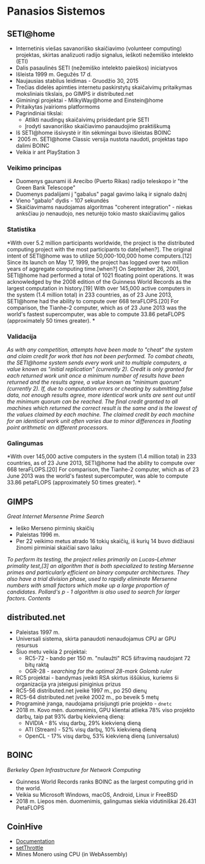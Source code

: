 # Panasios Sistemos

## SETI@home

- Internetinis viešas savanoriško skaičiavimo (volunteer computing) projektas,
  skirtas analizuoti radijo signalus, ieškoti nežemiško intelekto (ETI)
- Dalis pasaulinės SETI (nežemiško intelekto paieškos) iniciatyvos
- Išleista 1999 m. Gegužės 17 d.
- Naujausias stabilus leidimas - Gruodžio 30, 2015
- Trečias didelės apimties internetu paskirstytų skaičaivimų pritaikymas moksliniais
  tikslais, po GIMPS ir distributed.net
- Giminingi projektai - MilkyWay@home and Einstein@home
- Pritaikytas įvairioms platformoms
- Pagrindiniai tikslai:
  - Atlikti naudingų skaičaivimų prisidedant prie SETI
  - Įrodyti savanoriško skaičiavimo panaudojimo praktiškumą
- Iš SETI@home išsivystė ir itin sėkmingai buvo išleistas BOINC
-  2005 m. SETI@home Classic versija nustota naudoti, projektas tapo dalimi BOINC
- Veikia ir ant PlayStation 3

### Veikimo principas

- Duomenys gaunami iš Arecibo (Puerto Rikas) radijo teleskopo ir "the Green Bank Telescope"
- Duomenys padalijami į "gabalus" pagal gavimo laiką ir signalo dažnį
- Vieno "gabalo" dydis - 107 sekundės
- Skaičiavimams naudojamas algoritmas "coherent integration" - niekas anksčiau jo
  nenaudojo, nes neturėjo tokio masto skaičiavimų galios

### Statistika

*With over 5.2 million participants worldwide, the project is the distributed computing project with the most participants to date[when?]. The original intent of SETI@home was to utilize 50,000-100,000 home computers.[12] Since its launch on May 17, 1999, the project has logged over two million years of aggregate computing time.[when?] On September 26, 2001, SETI@home had performed a total of 1021 floating point operations. It was acknowledged by the 2008 edition of the Guinness World Records as the largest computation in history.[19] With over 145,000 active computers in the system (1.4 million total) in 233 countries, as of 23 June 2013, SETI@home had the ability to compute over 668 teraFLOPS.[20] For comparison, the Tianhe-2 computer, which as of 23 June 2013 was the world's fastest supercomputer, was able to compute 33.86 petaFLOPS (approximately 50 times greater). *

### Validacija

*As with any competition, attempts have been made to "cheat" the system and claim credit for work that has not been performed. To combat cheats, the SETI@home system sends every work unit to multiple computers, a value known as "initial replication" (currently 2). Credit is only granted for each returned work unit once a minimum number of results have been returned and the results agree, a value known as "minimum quorum" (currently 2). If, due to computation errors or cheating by submitting false data, not enough results agree, more identical work units are sent out until the minimum quorum can be reached. The final credit granted to all machines which returned the correct result is the same and is the lowest of the values claimed by each machine. The claimed credit by each machine for an identical work unit often varies due to minor differences in floating point arithmetic on different processors.*

### Galingumas

*With over 145,000 active computers in the system (1.4 million total) in 233 countries, as of 23 June 2013, SETI@home had the ability to compute over 668 teraFLOPS.[20] For comparison, the Tianhe-2 computer, which as of 23 June 2013 was the world's fastest supercomputer, was able to compute 33.86 petaFLOPS (approximately 50 times greater). *

## GIMPS

*Great Internet Mersenne Prime Search*

- Ieško Merseno pirminių skaičių
- Paleistas 1996 m.
- Per 22 veikimo metus atrado 16 tokių skaičių, iš kurių 14 buvo didžiausi žinomi
  pirminiai skaičiai savo laiku

*To perform its testing, the project relies primarily on Lucas–Lehmer primality test,[3] an algorithm that is both specialized to testing Mersenne primes and particularly efficient on binary computer architectures. They also have a trial division phase, used to rapidly eliminate Mersenne numbers with small factors which make up a large proportion of candidates. Pollard's p - 1 algorithm is also used to search for larger factors.
Contents*

## distributed.net

- Paleistas 1997 m.
- Universali sistema, skirta panaudoti nenaudojamus CPU ar GPU resursus
- Šiuo metu veikia 2 projektai:
  - RC5-72 - bando per 150 m. "nulaužti" RC5 šifravimą naudojant 72 bitų raktą
  - OGR-28 - *searching for the optimal 28-mark Golomb ruler*
- RC5 projektai - bandymas įveikti RSA skirtus iššūkius, kuriems ši organizacija
  yra įsteigusi piniginius prizus
- RC5-56 distributed.net įveikė 1997 m., po 250 dienų
- RC5-64 distributed.net įveikė 2002 m., po beveik 5 metų
- Programinė įranga, naudojama prisijungti prie projekto - `dnetc`
- 2018 m. Kovo mėn. duomenimis, GPU klientai atlieka 78% viso projekto darbų,
  taip pat 93% darbų kiekvieną dieną:
  - NVIDIA - 8% visų darbų, 29% kiekvieną dieną
  - ATI (Stream) - 52% visų darbų, 10% kiekvieną dieną
  - OpenCL - 17% visų darbų, 53% kiekvieną dieną (universalus)

## BOINC

*Berkeley Open Infrastructure for Network Computing*

- Guinness World Records ranks BOINC as the largest computing grid in the world.
- Veikia su Microsoft Windows, macOS, Android, Linux ir FreeBSD
- 2018 m. Liepos mėn. duomenimis, galingumas siekia vidutiniškai 26.431 PetaFLOPS

## CoinHive

- [Documentation](https://coinhive.com/documentation#hash-rate)
- [setThrottle](https://coinhive.com/documentation/miner#miner-set-throttle)
- Mines Monero using CPU (in WebAssembly)